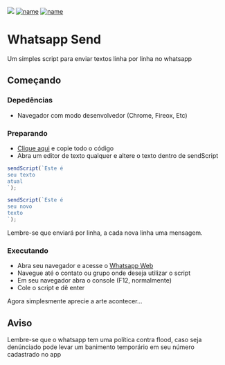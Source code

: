 
<img src="https://img.shields.io/badge/JavaScript-F7DF1E?style=for-the-badge&logo=javascript&logoColor=black"> [![name](https://img.shields.io/badge/Telegram-2CA5E0?style=for-the-badge&logo=telegram&logoColor=white)](https://t.me/akirahx) [![name](https://img.shields.io/badge/WhatsApp-25D366?style=for-the-badge&logo=whatsapp&logoColor=white)](https://wa.me/5511073584242)



# Whatsapp Send

Um simples script para enviar textos linha por linha no whatsapp

## Começando

### Depedências

* Navegador com modo desenvolvedor (Chrome, Fireox, Etc)

### Preparando

* [Clique aqui](https://raw.githubusercontent.com/AkirahX/whatsapp-send/main/WppFloodSapp.js) e copie todo o código
* Abra um editor de texto qualquer e altere o texto dentro de sendScript

```js
sendScript(`Este é
seu texto
atual
`);
```

```js
sendScript(`Este é
seu novo
texto
`);
```

Lembre-se que enviará por linha, a cada nova linha uma mensagem.


### Executando

* Abra seu navegador e acesse o [Whatsapp Web](web.whatsapp.com)
* Navegue até o contato ou grupo onde deseja utilizar o script
* Em seu navegador abra o console (F12, normalmente)
* Cole o script e dê enter

Agora simplesmente aprecie a arte acontecer...

## Aviso

Lembre-se que o whatsapp tem uma política contra flood, caso seja denúnciado pode levar um banimento temporário em seu número cadastrado no app

